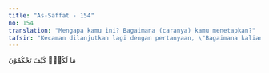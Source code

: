 ```yaml
---
title: "As-Saffat - 154"
no: 154
translation: "Mengapa kamu ini? Bagaimana (caranya) kamu menetapkan?"
tafsir: "Kecaman dilanjutkan lagi dengan pertanyaan, \"Bagaimana kalian ini? Bagaimana kalian berpendapat demikian?\" Mereka dikecam karena tidak punya pikiran yang sehat, karena bagaimana mungkin Allah yang menciptakan segala sesuatu di alam ini butuh seorang anak dan anak itu perempuan. Mereka dikecam pula karena, seandainya mereka punya pikiran, mereka keliru dalam berpikir sehingga pikiran itu tidak logis dan tidak dapat diterima akal.\n\nSelanjutnya mereka dikecam bahwa sebenarnya mereka tidak menggunakan pikirannya untuk menganalisa ayat-ayat Allah yang disampaikan, dan tidak mereka ambil menjadi pelajaran padahal hal itu berguna. Kaum kafir Mekah itu sudah mengetahui tentang umat-umat terdahulu, tetapi tidak mengambil hikmah dan pelajaran dari pengalaman umat-umat terdahulu sehingga mereka beriman."
---
```


مَا لَكُمْۗ  كَيْفَ تَحْكُمُوْنَ
